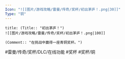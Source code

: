 ```yaml
---
Icon: "![[图片/游戏攻略/雷曼/传奇/奖杯/初出茅庐！.png|30]]"
Type: "铜"
---
```

```ad-common-bronze-trophy
title: (Title:: "初出茅庐！")
![[图片/游戏攻略/雷曼/传奇/奖杯/初出茅庐！.png|100]]

(Comment:: "在挑战中赢得一座青铜奖杯。")
```

#雷曼/传奇/奖杯/DLC/在线功能 #奖杯 #奖杯/铜
